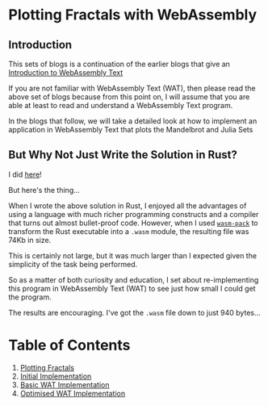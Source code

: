 # Plotting Fractals with WebAssembly

## Introduction

This sets of blogs is a continuation of the earlier blogs that give an [Introduction to WebAssembly Text](https://awesome.red-badger.com/chriswhealy/Introduction%20to%20WebAssembly%20Text/)

If you are not familiar with WebAssembly Text (WAT), then please read the above set of blogs because from this point on, I will assume that you are able at least to read and understand a WebAssembly Text program.

In the blogs that follow, we will take a detailed look at how to implement an application in WebAssembly Text that plots the Mandelbrot and Julia Sets

## But Why Not Just Write the Solution in Rust?

I did [here](https://github.com/ChrisWhealy/fractal_explorer)!

But here's the thing...

When I wrote the above solution in Rust, I enjoyed all the advantages of using a language with much richer programming constructs and a compiler that turns out almost bullet-proof code.  However, when I used [`wasm-pack`](https://rustwasm.github.io/wasm-pack/installer/) to transform the Rust executable into a `.wasm` module, the resulting file was 74Kb in size.

This is certainly not large, but it was much larger than I expected given the simplicity of the task being performed.

So as a matter of both curiosity and education, I set about re-implementing this program in WebAssembly Text (WAT) to see just how small I could get the program.

The results are encouraging.  I've got the `.wasm` file down to just 940 bytes...

# Table of Contents
1. [Plotting Fractals](./01%20Plotting%20Fractals/README.md)
1. [Initial Implementation](./02%20Initial%20Implementation/README.md)
1. [Basic WAT Implementation](./03%20WAT%20Basic%20Implementation/README.md)
1. [Optimised WAT Implementation](./04%20WAT%20Optimised%20Implementation/README.md)






























[^1]: Please note: there is no space between the words "Web" and "Assembly"
